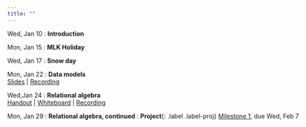 ```yaml
---
title: ""
---
```


Wed, Jan 10
: **Introduction**  

Mon, Jan 15
: **MLK Holiday**

Wed, Jan 17
: **Snow day**

Mon, Jan 22
: **Data models**  
  [Slides](lectures/data-models/db-models-slides.pdf) | [Recording](https://rhodes.box.com/s/zmb5jfq7q5o3t36dr0iwyx0fhvr80o8t)

Wed,<nobr>Jan 24
: **Relational algebra**  
  [Handout](lectures/rel-alg/relational-algebra-handout.pdf) | [Whiteboard](lectures/rel-alg/day1-whiteboard.pdf) | [Recording](https://rhodes.box.com/s/fkeaczh7lhqnjbqwbrufdv6ndor2enlc)

Mon, Jan 29
: **Relational algebra, continued**
: **Project**{: .label .label-proj} [Milestone 1](project/milestone1), due Wed, Feb 7